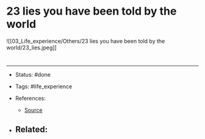 # 23 lies you have been told by the world
![[03_Life_experience/Others/23 lies you have been told by the world/23_lies.jpeg]]


# 

---
- Status: #done

- Tags: #life_experience 

- References:
	- [Source](https://twitter.com/SahilBloom/status/1538140006627389442)

- Related:
	- 
